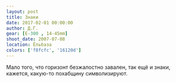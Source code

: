 ```yaml
---
layout: post
title: Знаки
date: 2017-02-01 00:00:00
author: Д.Г.
gear: [E-300 , 14-45mm]
shoot_date: 2007-07-08
location: Ёльбаза
colors: ['f8fcfc', '16120d']
---
```


Мало того, что горизонт безжалостно завален, так ещё и знаки, кажется, какую-то похабщину символизируют.
